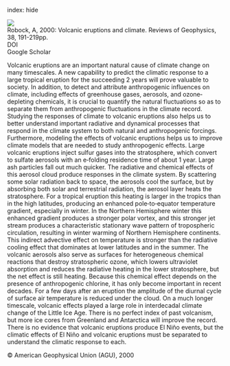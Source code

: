 index: hide

<div class="Citation">
    <div class="Citation-thumb CitationThumb-linked"  data-href="https://doi.org/10.1029/1998rg000054">
      <img src="https://static.claimspace.cloud/climate-study-static/refs/thumbs/11/Robock_2000-thumb.png" />
    </div>

  <div class="Citation-body">
    <div class="Citation-text">Robock, A, 2000: Volcanic eruptions and climate. <span class="Article-journal">Reviews of Geophysics, </span><span class="Article-volume">38, </span>191-219pp.</div>
    <div class="Citation-links">
      <div class="CitationLink" data-href="https://doi.org/10.1029/1998rg000054">
        <div class="CitationLink-icon CitationLink-Doi"></div>
        <div class="CitationLink-text">DOI</div>
      </div>
      <div class="CitationLink" data-href="https://scholar.google.com/scholar?q=10.1029/1998rg000054">
        <div class="CitationLink-icon CitationLink-Scholar"></div>
        <div class="CitationLink-text">Google Scholar</div>
      </div>
    </div>
  </div>
</div>

Volcanic eruptions are an important natural cause of climate change on many timescales. A new capability to predict the climatic response to a large tropical eruption for the succeeding 2 years will prove valuable to society. In addition, to detect and attribute anthropogenic influences on climate, including effects of greenhouse gases, aerosols, and ozone‐depleting chemicals, it is crucial to quantify the natural fluctuations so as to separate them from anthropogenic fluctuations in the climate record. Studying the responses of climate to volcanic eruptions also helps us to better understand important radiative and dynamical processes that respond in the climate system to both natural and anthropogenic forcings. Furthermore, modeling the effects of volcanic eruptions helps us to improve climate models that are needed to study anthropogenic effects. Large volcanic eruptions inject sulfur gases into the stratosphere, which convert to sulfate aerosols with an e‐folding residence time of about 1 year. Large ash particles fall out much quicker. The radiative and chemical effects of this aerosol cloud produce responses in the climate system. By scattering some solar radiation back to space, the aerosols cool the surface, but by absorbing both solar and terrestrial radiation, the aerosol layer heats the stratosphere. For a tropical eruption this heating is larger in the tropics than in the high latitudes, producing an enhanced pole‐to‐equator temperature gradient, especially in winter. In the Northern Hemisphere winter this enhanced gradient produces a stronger polar vortex, and this stronger jet stream produces a characteristic stationary wave pattern of tropospheric circulation, resulting in winter warming of Northern Hemisphere continents. This indirect advective effect on temperature is stronger than the radiative cooling effect that dominates at lower latitudes and in the summer. The volcanic aerosols also serve as surfaces for heterogeneous chemical reactions that destroy stratospheric ozone, which lowers ultraviolet absorption and reduces the radiative heating in the lower stratosphere, but the net effect is still heating. Because this chemical effect depends on the presence of anthropogenic chlorine, it has only become important in recent decades. For a few days after an eruption the amplitude of the diurnal cycle of surface air temperature is reduced under the cloud. On a much longer timescale, volcanic effects played a large role in interdecadal climate change of the Little Ice Age. There is no perfect index of past volcanism, but more ice cores from Greenland and Antarctica will improve the record. There is no evidence that volcanic eruptions produce El Niño events, but the climatic effects of El Niño and volcanic eruptions must be separated to understand the climatic response to each.

<div class="Citation-copy">
&copy; American Geophysical Union (AGU), 2000
</div>